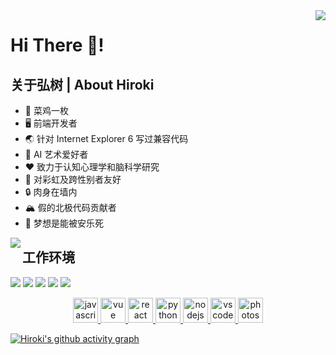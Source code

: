 <img align="right" src="https://profile-counter.glitch.me/HirokiMorita/count.svg"/>

# Hi There 👋!

## 关于弘树 | About Hiroki

- 🐔 菜鸡一枚
- 🖥️ 前端开发者
- 🌏 针对 Internet Explorer 6 写过兼容代码
- 🎨 AI 艺术爱好者
- ❤️ 致力于认知心理学和脑科学研究
- 🌈 对彩虹及跨性别者友好
- 🔒 肉身在墙内
- 🏔️ 假的北极代码贡献者
- 💉 梦想是能被安乐死

<img align="left" src="https://github-readme-stats.vercel.app/api?username=HirokiMorita&show_icons=true&theme=dark"/>

## 工作环境

[![](https://img.shields.io/badge/Linux-FCC624?style=for-the-badge&logo=linux&logoColor=black)](https://www.linux.org/)
[![](https://img.shields.io/badge/Windows-0078D6?style=for-the-badge&logo=windows&logoColor=white
)](https://www.microsoft.com/en-us/windows)
[![](https://img.shields.io/badge/Twitter-1DA1F2?style=for-the-badge&logo=twitter&logoColor=white)](https://twitter.com/HU070126000)
[![](https://img.shields.io/badge/GIT-E44C30?style=for-the-badge&logo=git&logoColor=white)](https://git-scm.com/)
[![](https://img.shields.io/badge/VSCode-0078D4?style=for-the-badge&logo=visual%20studio%20code&logoColor=white)](https://code.visualstudio.com/)

<p align="center">
   <a href="#">
      <img src="https://github.com/get-icon/geticon/raw/master/icons/javascript.svg" alt="javascript" width="40" height="40"/>
   </a>
   <a href="#">
      <img src="https://github.com/get-icon/geticon/raw/master/icons/vue.svg" alt="vue" width="40" height="40"/>
   </a>
   <a href="#">
      <img src="https://github.com/get-icon/geticon/raw/master/icons/react.svg" alt="react" width="40" height="40"/>
   </a>
   <a href="#">
      <img src="https://github.com/get-icon/geticon/raw/master/icons/python.svg" alt="python3" width="40" height="40"/>
   </a>
   <a href="#">
      <img src="https://github.com/get-icon/geticon/raw/master/icons/nodejs-icon.svg" alt="nodejs" width="40" height="40"/>
   </a>
   <a href="#">
      <img src="https://github.com/get-icon/geticon/raw/master/icons/visual-studio-code.svg" alt="vscode" width="40" height="40"/>
   </a>
   <a href="#">
      <img src="https://github.com/get-icon/geticon/raw/master/icons/adobe-photoshop.svg" alt="photoshop" width="40" height="40"/>
   </a>
</p>

[![Hiroki's github activity graph](https://activity-graph.herokuapp.com/graph?username=HirokiMorita&theme=github)](https://github.com/HirokiMorita)
